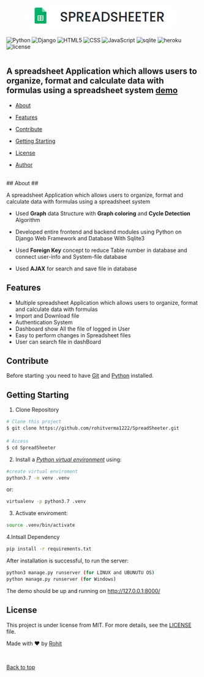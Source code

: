 <div align="center" id="top"> 
  <img src="./Templates/images/logo.png" style="border-radius:5rem">
  &#xa0;


</div>


<div style="display:flex; justify-content:center ;">

![Python](https://img.shields.io/badge/-Python-333333?style=flat&logo=python)
  ![Django](https://img.shields.io/badge/-Django-333333?style=flat&logo=django)
  ![HTML5](https://img.shields.io/badge/-HTML5-333333?style=flat&logo=HTML5)
  ![CSS](https://img.shields.io/badge/-CSS-333333?style=flat&logo=CSS3&logoColor=1572B6)
  ![JavaScript](https://img.shields.io/badge/-JavaScript-333333?style=flat&logo=javascript)
   ![sqlite](https://img.shields.io/badge/-SQLITE-333333?style=flat&logo=sqlite)
    ![heroku](https://img.shields.io/badge/-Heroku-333333?style=flat&logo=heroku)
    <img src="https://img.shields.io/npm/l/color-calendar?style=flat-square" alt="license" />
</div>

<h2>
A spreadsheet Application which allows users to organize, format and calculate data with formulas using a spreadsheet system <a href="https://spread-sheeter.herokuapp.com/">demo</a>
</h2>

<!-- St![2022-05-22 03-53-16(1)](https://user-images.githubusercontent.com/56231634/169671265-5dd8c158-97fc-443a-9d80-76e904886128.gif)
atus -->

<!-- <h4 align="center"> 
	🚧  Excel 🚀 Under construction...  🚧
</h4> 

<hr> -->

- [About](#about)
- [Features](#features)
- [Contribute](#contribute)
- [Getting Starting](#getting-starting)
- [License](#license)


 - <a href="https://github.com/rohitverma1222" target="_blank">Author</a>


<br>
 <a href="#about"></a>
## About ##

A spreadsheet Application which allows users to organize, format and calculate data
with formulas using a spreadsheet system
- Used <span style="font-weight:bold">Graph</span> data Structure with <span style="font-weight:bold">Graph coloring</span> and <span style="font-weight:bold">Cycle Detection</span>
Algorithm
- Developed entire frontend and backend modules using Python on Django
Web Framework and Database With Sqlite3
- Used <span style="font-weight:bold">Foreign Key</span> concept to reduce Table number in database and connect
user-info and System-file database

- Used <span style="font-weight:bold">AJAX</span> for search and save file in database
<a href="#features"></a>
## Features ##

- Multiple spreadsheet Application which allows users to organize, format and calculate data with formulas
- Import and Download file 
- Authentication System
- Dashboard show All the file of logged in User
- Easy to perform changes in Spreadsheet files
- User can search file in dashBoard
<a href="#Contribute"></a>
## Contribute  ## 

Before starting :you need to have [Git](https://git-scm.com) and [Python](https://www.python.org/downloads/) installed.

<a href="#cstarting"></a> 
## Getting Starting ##

1. Clone Repository
```bash
# Clone this project
$ git clone https://github.com/rohitverma1222/SpreadSheeter.git

# Access
$ cd SpreadSheeter
```
2. Install a [*Python virtual environment*](https://packaging.python.org/guides/installing-using-pip-and-virtual-environments/) using:
```bash
#create virtual enviroment
python3.7 -m venv .venv
```
or:
```bash
virtualenv -p python3.7 .venv
```

3. Activate enviroment:
```bash
source .venv/bin/activate
```
4.Intsall Dependency
```bash
pip install -r requirements.txt
```

After installation is successful, to run the server:
```bash
python3 manage.py runserver (for LINUX and UBUNUTU OS)
python manage.py runserver (for Windows)
```
The demo should be up and running on http://127.0.0.1:8000/

## License ##

This project is under license from MIT. For more details, see the [LICENSE](LICENSE.md) file.


Made with :heart: by <a href="https://github.com/rohit1222" target="_blank">Rohit</a>

&#xa0;

<a href="#top">Back to top</a>

